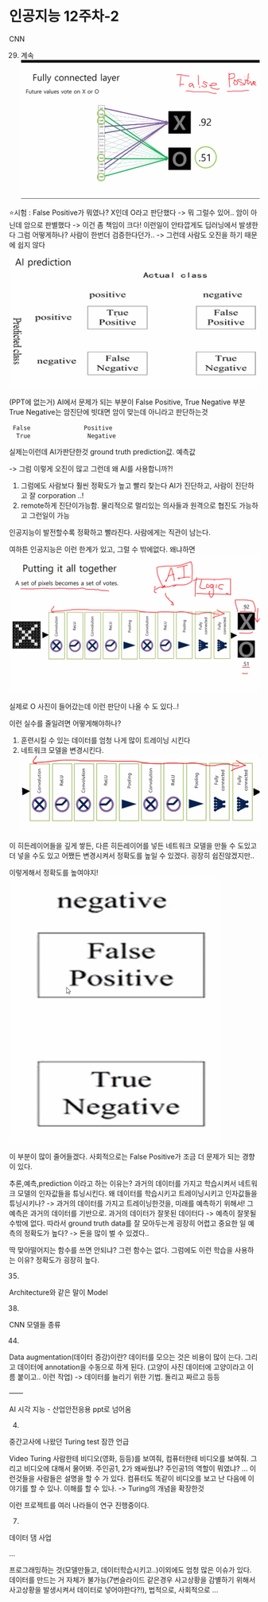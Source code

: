 # 인공지능 12주차-2

CNN

29) 계속
![인공지능 12주차-2](images/인공지능%2012주차-2.png)

⭐️시험 : False Positive가 뭐였나?
X인데 O라고 판단했다 -> 뭐 그럴수 있어..
암이 아닌데 암으로 판별했다 -> 이건 좀 책임이 크다!
이런일이 안타깝게도 딥러닝에서 발생한다
그럼 어떻게하나?
사람이 한번더 검증한다던가.. -> 그런데 사람도 오진을 하기 때문에 쉽지 않다
![인공지능 12주차-2-1](images/인공지능%2012주차-2-1.png)

(PPT에 없는거)
AI에서 문제가 되는 부분이 False Positive, True Negative 부분
True Negative는 암진단에 빗대면 암이 맞는데 아니라고 판단하는것

     False               Positive
      True                Negative
실제는이런데        AI가판단한것
ground truth      prediction값. 예측값	

-> 그럼 이렇게 오진이 많고 그런데 왜 AI를 사용합니까?!
1. 그럼에도 사람보다 훨씬 정확도가 높고 빨리 찾는다
AI가 진단하고, 사람이 진단하고 잘 corporation ..!
2. remote하게 진단이가능함.
물리적으로 멀리있는 의사들과 원격으로 협진도 가능하고 그런일이 가능

인공지능이 발전할수록 정확하고 빨라진다.
사람에게는 직관이 남는다.

여하튼 인공지능은 이런 한계가 있고, 그럴 수 밖에없다.
왜냐하면
![인공지능 12주차-2-2](images/인공지능%2012주차-2-2.png)

실제로 O 사진이 들어갔는데 이런 판단이 나올 수 도 있다..!

이런 실수를 줄일려면 어떻게해야하나?
1. 훈련시킬 수 있는 데이터를 엄청 나게 많이 트레이닝 시킨다
2. 네트워크 모델을 변경시킨다.
![인공지능 12주차-2-3](images/인공지능%2012주차-2-3.png)

이 히든레이어들을 깊게 쌓든, 다른 히든레이어를 넣든
네트워크 모델을 만들 수 도있고 더 넣을 수도 있고 어쨌든 변경시켜서 정확도를 높일 수 있겠다. 굉장히 쉽진않겠지만..

이렇게해서 정확도를 높여야지!
![인공지능 12주차-2-4](images/인공지능%2012주차-2-4.png)

이 부분이 많이 줄어들겠다.
사회적으로는 False Positive가 조금 더 문제가 되는 경향이 있다.

추론,예측,prediction 이라고 하는 이유는?
과거의 데이터를 가지고 학습시켜서 네트워크 모델의 인자값들을 튜닝시킨다.
왜 데이터를 학습시키고 트레이닝시키고 인자값들을 튜닝시키나?
-> 과거의 데이터를 가지고 트레이닝한것을,
미래를 예측하기 위해서!
그 예측은 과거의 데이터를 기반으로.
과거의 데이터가 잘못된 데이터다 -> 예측이 잘못될수밖에 없다.
따라서 ground truth data를 잘 모아두는게 굉장히 어렵고 중요한 일
예측의 정확도가 높다? -> 돈을 많이 벌 수 있겠다..

딱 맞아떨어지는 함수를 쓰면 안되냐?
그런 함수는 없다.
그럼에도 이런 학습을 사용하는 이유?
정확도가 굉장히 높다.

35)
Architecture와 같은 말이 Model

38)
CNN 모델들 종류

44)
Data augmentation(데이터 증강)이란?
데이터를 모으는 것은 비용이 많이 는다.
그리고 데이터에 annotation을 수동으로 하게 된다. (고양이 사진 데이터에 고양이라고 이름 붙이고.. 이런 작업)
-> 데이터를 늘리기 위한 기법. 돌리고 짜르고 등등

——

AI 시각 지능 - 산업안전응용 ppt로 넘어옴

4)
중간고사에 나왔던 Turing test 잠깐 언급

Video Turing
사람한테 비디오(영화, 등등)를 보여줘, 컴퓨터한테 비디오를 보여줘.
그리고 비디오에 대해서 물어봐.
주인공1, 2가 왜싸웠냐?
주인공1의 역할이 뭐였냐?
…
이런것들을 사람들은 설명을 할 수 가 있다.
컴퓨터도 똑같이 비디오를 보고 난 다음에 이야기를 할 수 있나. 이해를 할 수 있나.
-> Turing의 개념을 확장한것

이런 프로젝트를 여러 나라들이 연구 진행중이다.

7)
데이터 댐 사업

…

프로그래밍하는 것(모델만들고, 데이터학습시키고..)이외에도 엄청 많은 이슈가 있다.
데이터를 만드는 거 자체가 불가능(7번슬라이드 같은경우 사고상황을 감별하기 위해서 사고상황을 발생시켜서 데이터로 넣어야한다?!), 법적으로, 사회적으로 …

